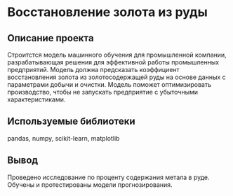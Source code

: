 # Восстановление золота из руды

## Описание проекта

Строитстся модель машинного обучения для промышленной компании, разрабатывающая решения для эффективной работы промышленных предприятий. Модель должна предсказать коэффициент восстановления золота из золотосодержащей руды на основе данных с параметрами добычи и очистки. Модель поможет оптимизировать производство, чтобы не запускать предприятие с убыточными характеристиками.

## Используемые библиотеки
pandas, numpy, scikit-learn, matplotlib

## Вывод
Проведено исследование по проценту содержания метала в руде. Обучены и протестированы модели прогнозирования.
